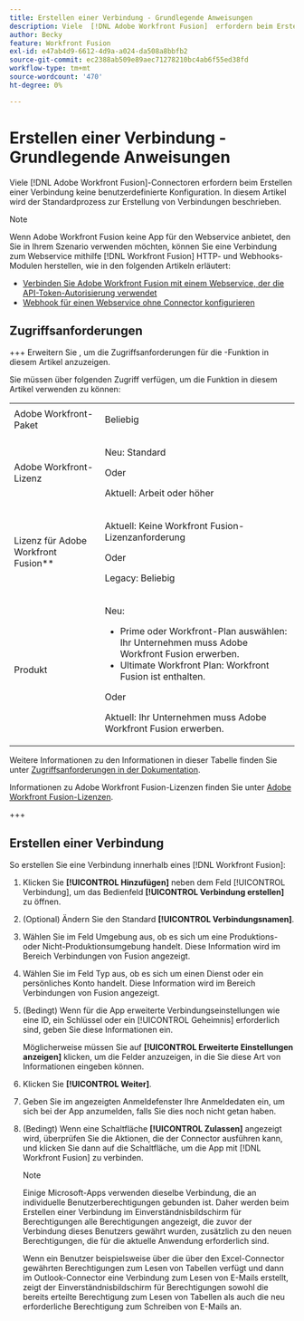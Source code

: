 ```yaml
---
title: Erstellen einer Verbindung - Grundlegende Anweisungen
description: Viele  [!DNL Adobe Workfront Fusion]  erfordern beim Erstellen einer Verbindung keine benutzerdefinierte Konfiguration. In diesem Artikel wird der Standardprozess zur Erstellung von Verbindungen beschrieben.
author: Becky
feature: Workfront Fusion
exl-id: e47ab4d9-6612-4d9a-a024-da508a8bbfb2
source-git-commit: ec2388ab509e89aec71278210bc4ab6f55ed38fd
workflow-type: tm+mt
source-wordcount: '470'
ht-degree: 0%

---
```


# Erstellen einer Verbindung - Grundlegende Anweisungen

Viele [!DNL Adobe Workfront Fusion]-Connectoren erfordern beim Erstellen einer Verbindung keine benutzerdefinierte Konfiguration. In diesem Artikel wird der Standardprozess zur Erstellung von Verbindungen beschrieben.

>[!NOTE]
>
>
>Wenn Adobe Workfront Fusion keine App für den Webservice anbietet, den Sie in Ihrem Szenario verwenden möchten, können Sie eine Verbindung zum Webservice mithilfe [!DNL Workfront Fusion] HTTP- und Webhooks-Modulen herstellen, wie in den folgenden Artikeln erläutert:
>
>* [Verbinden Sie Adobe Workfront Fusion mit einem Webservice, der die API-Token-Autorisierung verwendet](/help/workfront-fusion/create-scenarios/connect-to-apps/connect-wf-web-service-uses-api-token-auth.md)
>* [Webhook für einen Webservice ohne Connector konfigurieren](/help/workfront-fusion/create-scenarios/add-modules/receive-a-webhook-from-a-web-service.md)

## Zugriffsanforderungen

+++ Erweitern Sie , um die Zugriffsanforderungen für die -Funktion in diesem Artikel anzuzeigen.

Sie müssen über folgenden Zugriff verfügen, um die Funktion in diesem Artikel verwenden zu können:

<table style="table-layout:auto">
 <col> 
 <col> 
 <tbody> 
  <tr> 
   <td role="rowheader">Adobe Workfront-Paket 
   <td> <p>Beliebig</p> </td> 
  </tr> 
  <tr data-mc-conditions=""> 
   <td role="rowheader">Adobe Workfront-Lizenz</td> 
   <td> <p>Neu: Standard</p><p>Oder</p><p>Aktuell: Arbeit oder höher</p> </td> 
  </tr> 
  <tr> 
   <td role="rowheader">Lizenz für Adobe Workfront Fusion**</td> 
   <td>
   <p>Aktuell: Keine Workfront Fusion-Lizenzanforderung</p>
   <p>Oder</p>
   <p>Legacy: Beliebig </p>
   </td> 
  </tr> 
  <tr> 
   <td role="rowheader">Produkt</td> 
   <td>
   <p>Neu:</p> <ul><li>Prime oder Workfront-Plan auswählen: Ihr Unternehmen muss Adobe Workfront Fusion erwerben.</li><li>Ultimate Workfront Plan: Workfront Fusion ist enthalten.</li></ul>
   <p>Oder</p>
   <p>Aktuell: Ihr Unternehmen muss Adobe Workfront Fusion erwerben.</p>
   </td> 
  </tr>
 </tbody> 
</table>

Weitere Informationen zu den Informationen in dieser Tabelle finden Sie unter [Zugriffsanforderungen in der Dokumentation](/help/workfront-fusion/references/licenses-and-roles/access-level-requirements-in-documentation.md).

Informationen zu Adobe Workfront Fusion-Lizenzen finden Sie unter [Adobe Workfront Fusion-Lizenzen](/help/workfront-fusion/set-up-and-manage-workfront-fusion/licensing-operations-overview/license-automation-vs-integration.md).

+++

## Erstellen einer Verbindung

So erstellen Sie eine Verbindung innerhalb eines [!DNL Workfront Fusion]:

1. Klicken Sie **[!UICONTROL Hinzufügen]** neben dem Feld [!UICONTROL Verbindung], um das Bedienfeld **[!UICONTROL Verbindung erstellen]** zu öffnen.
1. (Optional) Ändern Sie den Standard **[!UICONTROL Verbindungsnamen]**.
1. Wählen Sie im Feld Umgebung aus, ob es sich um eine Produktions- oder Nicht-Produktionsumgebung handelt. Diese Information wird im Bereich Verbindungen von Fusion angezeigt.
1. Wählen Sie im Feld Typ aus, ob es sich um einen Dienst oder ein persönliches Konto handelt. Diese Information wird im Bereich Verbindungen von Fusion angezeigt.
1. (Bedingt) Wenn für die App erweiterte Verbindungseinstellungen wie eine ID, ein Schlüssel oder ein [!UICONTROL Geheimnis] erforderlich sind, geben Sie diese Informationen ein.

   Möglicherweise müssen Sie auf **[!UICONTROL Erweiterte Einstellungen anzeigen]** klicken, um die Felder anzuzeigen, in die Sie diese Art von Informationen eingeben können.

1. Klicken Sie **[!UICONTROL Weiter]**.
1. Geben Sie im angezeigten Anmeldefenster Ihre Anmeldedaten ein, um sich bei der App anzumelden, falls Sie dies noch nicht getan haben.
1. (Bedingt) Wenn eine Schaltfläche **[!UICONTROL Zulassen]** angezeigt wird, überprüfen Sie die Aktionen, die der Connector ausführen kann, und klicken Sie dann auf die Schaltfläche, um die App mit [!DNL Workfront Fusion] zu verbinden.

   >[!NOTE]
   >
   >Einige Microsoft-Apps verwenden dieselbe Verbindung, die an individuelle Benutzerberechtigungen gebunden ist. Daher werden beim Erstellen einer Verbindung im Einverständnisbildschirm für Berechtigungen alle Berechtigungen angezeigt, die zuvor der Verbindung dieses Benutzers gewährt wurden, zusätzlich zu den neuen Berechtigungen, die für die aktuelle Anwendung erforderlich sind.
   >
   >Wenn ein Benutzer beispielsweise über die über den Excel-Connector gewährten Berechtigungen zum Lesen von Tabellen verfügt und dann im Outlook-Connector eine Verbindung zum Lesen von E-Mails erstellt, zeigt der Einverständnisbildschirm für Berechtigungen sowohl die bereits erteilte Berechtigung zum Lesen von Tabellen als auch die neu erforderliche Berechtigung zum Schreiben von E-Mails an.
